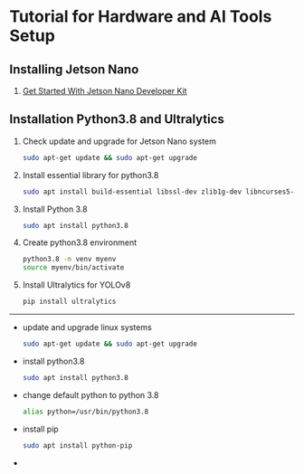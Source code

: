 # Tutorial for Hardware and AI Tools Setup

## Installing Jetson Nano
1. [Get Started With Jetson Nano Developer Kit](https://developer.nvidia.com/embedded/learn/get-started-jetson-nano-devkit)

## Installation Python3.8 and Ultralytics
1. Check update and upgrade for Jetson Nano system
   ```bash
   sudo apt-get update && sudo apt-get upgrade
   ```
2. Install essential library for python3.8
   ```bash
   sudo apt install build-essential libssl-dev zlib1g-dev libncurses5-dev libncursesw5-dev libreadline-dev libsqlite3-dev libgdbm-dev libdb5.3-dev libbz2-dev libexpat1-dev liblzma-dev libffi-dev libc6-dev
   ```
3. Install Python 3.8
   ```bash
   sudo apt install python3.8
   ```
4. Create python3.8 environment
   ```bash
   python3.8 -m venv myenv
   source myenv/bin/activate
   ```
5. Install Ultralytics for YOLOv8
   ```bash
   pip install ultralytics
   ```



---
- update and upgrade linux systems
  ```bash
  sudo apt-get update && sudo apt-get upgrade
  ```
- install python3.8
  ```bash
  sudo apt install python3.8
  ```
- change default python to python 3.8
  ```bash
  alias python=/usr/bin/python3.8
  ```
- install pip
  ```bash
  sudo apt install python-pip
  ```
- 